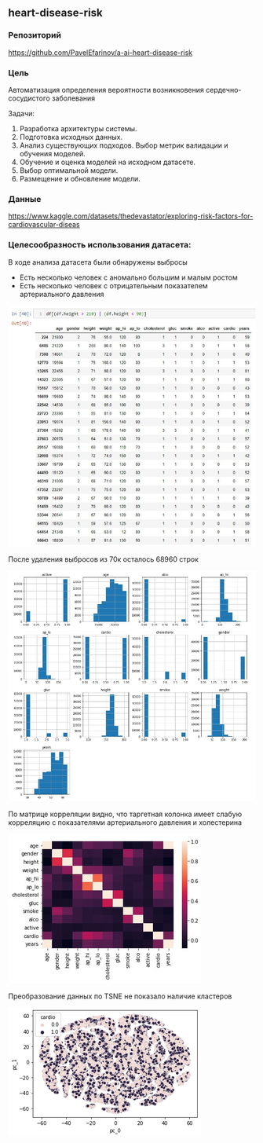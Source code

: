 ## heart-disease-risk

### Репозиторий

https://github.com/PavelEfarinov/a-ai-heart-disease-risk

### Цель

Автоматизация определения вероятности возникновения сердечно-сосудистого заболевания

Задачи:
1.	Разработка архитектуры системы.
2.	Подготовка исходных данных.
3.	Анализ существующих подходов. Выбор метрик валидации и обучения моделей.
4.	Обучение и оценка моделей на исходном датасете.
5.	Выбор оптимальной модели.
6.	Размещение и обновление модели.

### Данные

https://www.kaggle.com/datasets/thedevastator/exploring-risk-factors-for-cardiovascular-diseas

### Целесообразность использования датасета:

В ходе анализа датасета были обнаружены выбросы

- Есть несколько человек с аномально большим и малым ростом
- Есть несколько человек с отрицательным показателем артериального давления 

![image-20230309144407855](./images/data.jpg)

После удаления выбросов из 70к осталось 68960 строк

![image-20230309144419661](./images/hist.jpg)

По матрице корреляции видно, что таргетная колонка имеет слабую корреляцию с показателями артериального давления и холестерина

![image-20230309144426021](./images/heatmap.jpg)

Преобразование данных по TSNE не показало наличие кластеров

![image-20230309144426021](./images/tsne.png)
